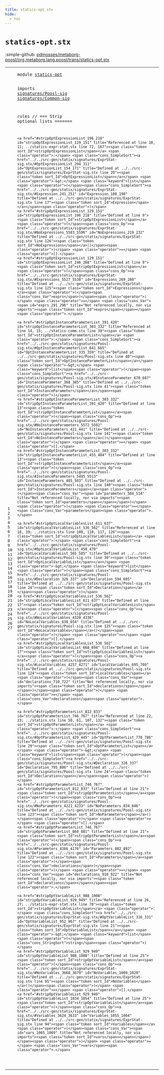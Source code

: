 ```yaml
---
title: statics-opt.stx
hide:
  - toc
---
```


# `statics-opt.stx`

:simple-github: [pdmosses/metaborg-poosl/org.metaborg.lang.poosl/trans/statics-opt.stx]

[pdmosses/metaborg-poosl/org.metaborg.lang.poosl/trans/statics-opt.stx]: https://github.com/pdmosses/metaborg-poosl/blob/master/org.metaborg.lang.poosl/trans/statics-opt.stx "The source file on GitHub"

<div class="stx"><table class="highlighttable"><tbody><tr><td class="linenos"><div class="linenodiv"><pre><span></span>1
2
3
4
5
6
7
8
9
10
11
12
13
14
15
16
17
18
19
20
21
22
23
24
25
26
27
</pre></div></td>
<td class="code"><pre><code><span class="keyword">module</span> <a href="../statics-comm.stx/#statics-opt_84_95" id="statics-opt_7_18" title="Referenced at ../statics-comm.stx line 6; ../statics-expr-stat.stx line 6; ../statics.stx line 9"><span class="token sort_Id">statics-opt</span></a>

<span class="keyword">imports</span>
    <a href="../../src-gen/statix/signatures/Poosl-sig.stx/#signatures/Poosl-sig_7_27" id="signatures/Poosl-sig_32_52" title="Defined at ../../src-gen/statix/signatures/Poosl-sig.stx line 1"><span class="token sort_Id">signatures/Poosl-sig</span></a>
    <a href="../../src-gen/statix/signatures/Common-sig.stx/#signatures/Common-sig_7_28" id="signatures/Common-sig_57_78" title="Defined at ../../src-gen/statix/signatures/Common-sig.stx line 1"><span class="token sort_Id">signatures/Common-sig</span></a>

<span class="keyword">rules</span>   <span class="layout">// === Strip optional lists =======</span>

    <a href="#stripOptExpressionList_196_218" id="stripOptExpressionList_129_151" title="Referenced at line 10, 11; ../statics-expr-stat.stx line 72, 167"><span class="token sort_Id">stripOptExpressionList</span></a> <span class="operator">:</span> <span class="cons_SimpleSort"><a href="../../src-gen/statix/signatures/ExprStat-sig.stx/#OptExpressionList_294_311" id="OptExpressionList_154_171" title="Defined at ../../src-gen/statix/signatures/ExprStat-sig.stx line 20"><span class="token sort_Id">OptExpressionList</span></a></span> <span class="operator">-&gt;</span> <span class="keyword">list</span><span class="operator">(</span><span class="cons_SimpleSort"><a href="../../src-gen/statix/signatures/ExprStat-sig.stx/#Expression_241_251" id="Expression_180_190" title="Defined at ../../src-gen/statix/signatures/ExprStat-sig.stx line 17"><span class="token sort_Id">Expression</span></a></span><span class="operator">)</span>
    <a href="#stripOptExpressionList_129_151" id="stripOptExpressionList_196_218" title="Defined at line 9"><span class="token sort_Id">stripOptExpressionList</span></a><span class="operator">(</span><span class="cons_Op"><a href="../../src-gen/statix/signatures/ExprStat-sig.stx/#NoExpressions_5583_5596" id="NoExpressions_219_232" title="Defined at ../../src-gen/statix/signatures/ExprStat-sig.stx line 126"><span class="token sort_Id">NoExpressions</span></a>()</span><span class="operator">)</span> <span class="operator">=</span> <span class="operator">[].</span>
    <a href="#stripOptExpressionList_129_151" id="stripOptExpressionList_246_268" title="Defined at line 9"><span class="token sort_Id">stripOptExpressionList</span></a><span class="operator">(</span><span class="cons_Op"><a href="../../src-gen/statix/signatures/ExprStat-sig.stx/#Expressions_5527_5538" id="Expressions_269_280" title="Defined at ../../src-gen/statix/signatures/ExprStat-sig.stx line 125"><span class="token sort_Id">Expressions</span></a><span class="operator">(</span><span class="cons_Var">exprs</span>)</span><span class="operator">)</span> <span class="operator">=</span> <span class="cons_Var"><span id="exprs_291_296" title="Not referenced locally, nor via imports"><span class="token sort_Id">exprs</span></span></span><span class="operator">.</span>

    <a href="#stripOptInstanceParameterList_391_420" id="stripOptInstanceParameterList_303_332" title="Referenced at line 14, 15; ../statics-comm.stx line 39"><span class="token sort_Id">stripOptInstanceParameterList</span></a> <span class="operator">:</span> <span class="cons_SimpleSort"><a href="../../src-gen/statix/signatures/Poosl-sig.stx/#OptInstanceParameterList_641_665" id="OptInstanceParameterList_335_359" title="Defined at ../../src-gen/statix/signatures/Poosl-sig.stx line 40"><span class="token sort_Id">OptInstanceParameterList</span></a></span> <span class="operator">-&gt;</span> <span class="keyword">list</span><span class="operator">(</span><span class="cons_SimpleSort"><a href="../../src-gen/statix/signatures/Poosl-sig.stx/#InstanceParameter_670_687" id="InstanceParameter_368_385" title="Defined at ../../src-gen/statix/signatures/Poosl-sig.stx line 41"><span class="token sort_Id">InstanceParameter</span></a></span><span class="operator">)</span>
    <a href="#stripOptInstanceParameterList_303_332" id="stripOptInstanceParameterList_391_420" title="Defined at line 13"><span class="token sort_Id">stripOptInstanceParameterList</span></a><span class="operator">(</span><span class="cons_Op"><a href="../../src-gen/statix/signatures/Poosl-sig.stx/#NoInstanceParameters_5572_5592" id="NoInstanceParameters_421_441" title="Defined at ../../src-gen/statix/signatures/Poosl-sig.stx line 141"><span class="token sort_Id">NoInstanceParameters</span></a>()</span><span class="operator">)</span> <span class="operator">=</span> <span class="operator">[].</span>
    <a href="#stripOptInstanceParameterList_303_332" id="stripOptInstanceParameterList_455_484" title="Defined at line 13"><span class="token sort_Id">stripOptInstanceParameterList</span></a><span class="operator">(</span><span class="cons_Op"><a href="../../src-gen/statix/signatures/Poosl-sig.stx/#InstanceParameters_5495_5513" id="InstanceParameters_485_503" title="Defined at ../../src-gen/statix/signatures/Poosl-sig.stx line 140"><span class="token sort_Id">InstanceParameters</span></a><span class="operator">(</span><span class="cons_Var"><span id="parameters_504_514" title="Not referenced locally, nor via imports"><span class="token sort_Id">parameters</span></span></span>)</span><span class="operator">)</span> <span class="operator">=</span> <span class="cons_Var">parameters</span><span class="operator">.</span>

    <a href="#stripOptLocalVariablesList_611_637" id="stripOptLocalVariablesList_536_562" title="Referenced at line 18, 19; ../statics.stx line 100, 110, 117, 126"><span class="token sort_Id">stripOptLocalVariablesList</span></a> <span class="operator">:</span> <span class="cons_SimpleSort"><a href="../../src-gen/statix/signatures/Poosl-sig.stx/#OptLocalVariableList_450_470" id="OptLocalVariableList_565_585" title="Defined at ../../src-gen/statix/signatures/Poosl-sig.stx line 30"><span class="token sort_Id">OptLocalVariableList</span></a></span> <span class="operator">-&gt;</span> <span class="keyword">list</span><span class="operator">(</span><span class="cons_SimpleSort"><a href="../../src-gen/statix/signatures/Poosl-sig.stx/#Declaration_326_337" id="Declaration_594_605" title="Defined at ../../src-gen/statix/signatures/Poosl-sig.stx line 24"><span class="token sort_Id">Declaration</span></a></span><span class="operator">)</span>
    <a href="#stripOptLocalVariablesList_536_562" id="stripOptLocalVariablesList_611_637" title="Defined at line 17"><span class="token sort_Id">stripOptLocalVariablesList</span></a><span class="operator">(</span><span class="cons_Op"><a href="../../src-gen/statix/signatures/Poosl-sig.stx/#NoLocalVariables_4320_4336" id="NoLocalVariables_638_654" title="Defined at ../../src-gen/statix/signatures/Poosl-sig.stx line 125"><span class="token sort_Id">NoLocalVariables</span></a>()</span><span class="operator">)</span> <span class="operator">=</span> <span class="operator">[].</span>
    <a href="#stripOptLocalVariablesList_536_562" id="stripOptLocalVariablesList_668_694" title="Defined at line 17"><span class="token sort_Id">stripOptLocalVariablesList</span></a><span class="operator">(</span><span class="cons_Op"><a href="../../src-gen/statix/signatures/Poosl-sig.stx/#LocalVariables_4257_4271" id="LocalVariables_695_709" title="Defined at ../../src-gen/statix/signatures/Poosl-sig.stx line 124"><span class="token sort_Id">LocalVariables</span></a><span class="operator">(</span><span class="cons_Var"><span id="declarations_710_722" title="Not referenced locally, nor via imports"><span class="token sort_Id">declarations</span></span></span>)</span><span class="operator">)</span> <span class="operator">=</span> <span class="cons_Var">declarations</span><span class="operator">.</span>

    <a href="#stripOptParameterList_812_833" id="stripOptParameterList_746_767" title="Referenced at line 22, 23; ../statics.stx line 50, 61, 107, 132"><span class="token sort_Id">stripOptParameterList</span></a> <span class="operator">:</span> <span class="cons_SimpleSort"><a href="../../src-gen/statix/signatures/Poosl-sig.stx/#OptParameterList_429_445" id="OptParameterList_770_786" title="Defined at ../../src-gen/statix/signatures/Poosl-sig.stx line 29"><span class="token sort_Id">OptParameterList</span></a></span> <span class="operator">-&gt;</span> <span class="keyword">list</span><span class="operator">(</span><span class="cons_SimpleSort"><a href="../../src-gen/statix/signatures/Poosl-sig.stx/#Declaration_326_337" id="Declaration_795_806" title="Defined at ../../src-gen/statix/signatures/Poosl-sig.stx line 24"><span class="token sort_Id">Declaration</span></a></span><span class="operator">)</span>
    <a href="#stripOptParameterList_746_767" id="stripOptParameterList_812_833" title="Defined at line 21"><span class="token sort_Id">stripOptParameterList</span></a><span class="operator">(</span><span class="cons_Op"><a href="../../src-gen/statix/signatures/Poosl-sig.stx/#NoParameters_4221_4233" id="NoParameters_834_846" title="Defined at ../../src-gen/statix/signatures/Poosl-sig.stx line 123"><span class="token sort_Id">NoParameters</span></a>()</span><span class="operator">)</span> <span class="operator">=</span> <span class="operator">[].</span>
    <a href="#stripOptParameterList_746_767" id="stripOptParameterList_860_881" title="Defined at line 21"><span class="token sort_Id">stripOptParameterList</span></a><span class="operator">(</span><span class="cons_Op"><a href="../../src-gen/statix/signatures/Poosl-sig.stx/#Parameters_4166_4176" id="Parameters_882_892" title="Defined at ../../src-gen/statix/signatures/Poosl-sig.stx line 122"><span class="token sort_Id">Parameters</span></a><span class="operator">(</span><span class="cons_Var">declarations</span>)</span><span class="operator">)</span> <span class="operator">=</span> <span class="cons_Var"><span id="declarations_910_922" title="Not referenced locally, nor via imports"><span class="token sort_Id">declarations</span></span></span><span class="operator">.</span>

    <a href="#stripOptVariableList_988_1008" id="stripOptVariableList_929_949" title="Referenced at line 26, 27; ../statics-expr-stat.stx line 78"><span class="token sort_Id">stripOptVariableList</span></a> <span class="operator">:</span> <span class="cons_SimpleSort"><a href="../../src-gen/statix/signatures/ExprStat-sig.stx/#OptVariableList_316_331" id="OptVariableList_952_967" title="Defined at ../../src-gen/statix/signatures/ExprStat-sig.stx line 21"><span class="token sort_Id">OptVariableList</span></a></span> <span class="operator">-&gt;</span> <span class="keyword">list</span><span class="operator">(</span><span class="cons_StringSort">string</span><span class="operator">)</span>
    <a href="#stripOptVariableList_929_949" id="stripOptVariableList_988_1008" title="Defined at line 25"><span class="token sort_Id">stripOptVariableList</span></a><span class="operator">(</span><span class="cons_Op"><a href="../../src-gen/statix/signatures/ExprStat-sig.stx/#NoVariables_3668_3679" id="NoVariables_1009_1020" title="Defined at ../../src-gen/statix/signatures/ExprStat-sig.stx line 95"><span class="token sort_Id">NoVariables</span></a>()</span><span class="operator">)</span> <span class="operator">=</span> <span class="operator">[].</span>
    <a href="#stripOptVariableList_929_949" id="stripOptVariableList_1034_1054" title="Defined at line 25"><span class="token sort_Id">stripOptVariableList</span></a><span class="operator">(</span><span class="cons_Op"><a href="../../src-gen/statix/signatures/ExprStat-sig.stx/#Variables_3624_3633" id="Variables_1055_1064" title="Defined at ../../src-gen/statix/signatures/ExprStat-sig.stx line 94"><span class="token sort_Id">Variables</span></a><span class="operator">(</span><span class="cons_Var"><span id="vars_1065_1069" title="Not referenced locally, nor via imports"><span class="token sort_Id">vars</span></span></span>)</span><span class="operator">)</span> <span class="operator">=</span> <span class="cons_Var">vars</span><span class="operator">.</span>

</code></pre></td></tr></tbody></table></div>
